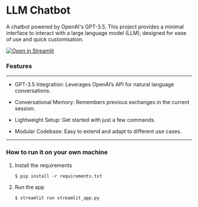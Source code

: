 # LLM Chatbot

A chatbot powered by OpenAI's GPT-3.5. This project provides a minimal interface to interact with a large language model (LLM), designed for ease of use and quick customisation.

[![Open in Streamlit](https://static.streamlit.io/badges/streamlit_badge_black_white.svg)](https://chatbot-template.streamlit.app/)


### Features
********************************************************
- GPT-3.5 Integration: Leverages OpenAI’s API for natural language conversations.

- Conversational Memory: Remembers previous exchanges in the current session.

- Lightweight Setup: Get started with just a few commands.

- Modular Codebase: Easy to extend and adapt to different use cases.

*******************************************************

### How to run it on your own machine

1. Install the requirements

   ```
   $ pip install -r requirements.txt
   ```

2. Run the app

   ```
   $ streamlit run streamlit_app.py
   ```
